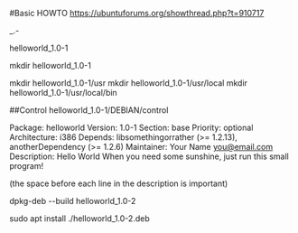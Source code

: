 #Basic HOWTO
https://ubuntuforums.org/showthread.php?t=910717


<project>_<major version>.<minor version>-<package revision>

helloworld_1.0-1

mkdir helloworld_1.0-1

mkdir helloworld_1.0-1/usr
mkdir helloworld_1.0-1/usr/local
mkdir helloworld_1.0-1/usr/local/bin



##Control
helloworld_1.0-1/DEBIAN/control

Package: helloworld
Version: 1.0-1
Section: base
Priority: optional
Architecture: i386
Depends: libsomethingorrather (>= 1.2.13), anotherDependency (>= 1.2.6)
Maintainer: Your Name <you@email.com>
Description: Hello World
 When you need some sunshine, just run this
 small program!
 
 (the space before each line in the description is important)


dpkg-deb --build helloworld_1.0-2



sudo apt install ./helloworld_1.0-2.deb 
